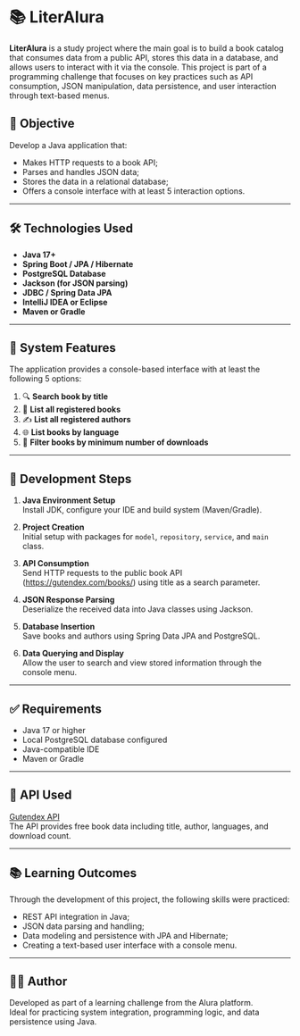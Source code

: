 # 📚 LiterAlura

**LiterAlura** is a study project where the main goal is to build a book catalog that consumes data from a public API, stores this data in a database, and allows users to interact with it via the console. This project is part of a programming challenge that focuses on key practices such as API consumption, JSON manipulation, data persistence, and user interaction through text-based menus.

## 🚀 Objective

Develop a Java application that:
- Makes HTTP requests to a book API;
- Parses and handles JSON data;
- Stores the data in a relational database;
- Offers a console interface with at least 5 interaction options.

---

## 🛠️ Technologies Used

- **Java 17+**
- **Spring Boot / JPA / Hibernate**
- **PostgreSQL Database**
- **Jackson (for JSON parsing)**
- **JDBC / Spring Data JPA**
- **IntelliJ IDEA or Eclipse**
- **Maven or Gradle**

---

## 🧩 System Features

The application provides a console-based interface with at least the following 5 options:

1. 🔍 **Search book by title**  
2. 📖 **List all registered books**  
3. ✍️ **List all registered authors**  
4. 🌐 **List books by language**  
5. 🎯 **Filter books by minimum number of downloads**

---

## 🔄 Development Steps

1. **Java Environment Setup**  
   Install JDK, configure your IDE and build system (Maven/Gradle).

2. **Project Creation**  
   Initial setup with packages for `model`, `repository`, `service`, and `main` class.

3. **API Consumption**  
   Send HTTP requests to the public book API (https://gutendex.com/books/) using title as a search parameter.

4. **JSON Response Parsing**  
   Deserialize the received data into Java classes using Jackson.

5. **Database Insertion**  
   Save books and authors using Spring Data JPA and PostgreSQL.

6. **Data Querying and Display**  
   Allow the user to search and view stored information through the console menu.

---

## ✅ Requirements

- Java 17 or higher
- Local PostgreSQL database configured
- Java-compatible IDE
- Maven or Gradle

---

## 📌 API Used

[Gutendex API](https://gutendex.com/)  
The API provides free book data including title, author, languages, and download count.

---

## 📚 Learning Outcomes

Through the development of this project, the following skills were practiced:

- REST API integration in Java;
- JSON data parsing and handling;
- Data modeling and persistence with JPA and Hibernate;
- Creating a text-based user interface with a console menu.

---

## 🧑‍💻 Author

Developed as part of a learning challenge from the Alura platform.  
Ideal for practicing system integration, programming logic, and data persistence using Java.
